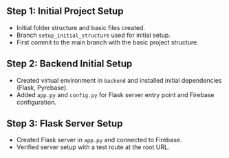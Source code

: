 ## Step 1: Initial Project Setup
- Initial folder structure and basic files created.
- Branch `setup_initial_structure` used for initial setup.
- First commit to the main branch with the basic project structure.

## Step 2: Backend Initial Setup
- Created virtual environment in `backend` and installed initial dependencies (Flask, Pyrebase).
- Added `app.py` and `config.py` for Flask server entry point and Firebase configuration.

## Step 3: Flask Server Setup
- Created Flask server in `app.py` and connected to Firebase.
- Verified server setup with a test route at the root URL.